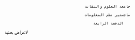                                          جامعة العلوم والتقانة

                                         ماجستير نظم المعلومات

                                             الدفعة الرابعة 

 لاغراض بحثية
